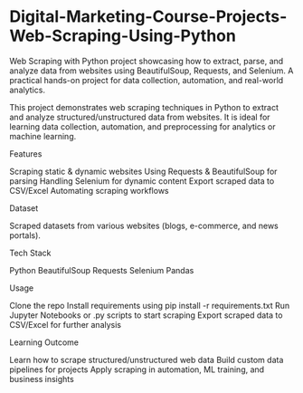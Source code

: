 # Digital-Marketing-Course-Projects-Web-Scraping-Using-Python
Web Scraping with Python project showcasing how to extract, parse, and analyze data from websites using BeautifulSoup, Requests, and Selenium. A practical hands-on project for data collection, automation, and real-world analytics.

This project demonstrates web scraping techniques in Python to extract and analyze structured/unstructured data from websites. It is ideal for learning data collection, automation, and preprocessing for analytics or machine learning.

Features

Scraping static & dynamic websites
Using Requests & BeautifulSoup for parsing
Handling Selenium for dynamic content
Export scraped data to CSV/Excel
Automating scraping workflows

Dataset

Scraped datasets from various websites (blogs, e-commerce, and news portals).

Tech Stack

Python
BeautifulSoup
Requests
Selenium
Pandas

Usage

Clone the repo
Install requirements using pip install -r requirements.txt
Run Jupyter Notebooks or .py scripts to start scraping
Export scraped data to CSV/Excel for further analysis

Learning Outcome

Learn how to scrape structured/unstructured web data
Build custom data pipelines for projects
Apply scraping in automation, ML training, and business insights
